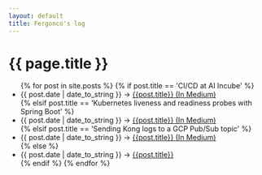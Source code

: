 ```yaml
---
layout: default
title: Fergonco's log
---
```

# {{ page.title }}

<ul class="postlist">
{% for post in site.posts %}
{% if post.title == 'CI/CD at AI Incube' %}
<li>{{ post.date | date_to_string }} -> <a href="https://medium.com/aiincube-engineering/ci-cd-at-ai-incube-c014039294b4">{{post.title}} (In Medium)</a></li>
{% elsif post.title == 'Kubernetes liveness and readiness probes with Spring Boot' %}
<li>{{ post.date | date_to_string }} -> <a href="https://medium.com/aiincube-engineering/kubernetes-liveness-and-readiness-probes-with-spring-boot-185af0d5b5de">{{post.title}} (In Medium)</a></li>
{% elsif post.title == 'Sending Kong logs to a GCP Pub/Sub topic' %}
<li>{{ post.date | date_to_string }} -> <a href="https://medium.com/aiincube-engineering/sending-kong-logs-to-a-gcp-pub-sub-topic-dc89f4d299ca">{{post.title}} (In Medium)</a></li>
{% else %}
<li>{{ post.date | date_to_string }} -> <a href="{{post.url}}">{{post.title}}</a></li>
{% endif %}
{% endfor %}
</ul>

